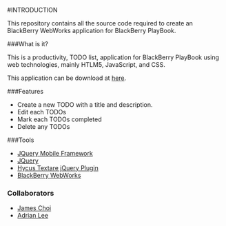 #INTRODUCTION

This repository contains all the source code required to create an BlackBerry WebWorks application for BlackBerry PlayBook.

###What is it?

This is a productivity, TODO list, application for BlackBerry PlayBook using web technologies, mainly HTLM5, JavaScript, and CSS.

This application can be download at [here](http://appworld.blackberry.com/webstore/content/93051/).

###Features
 * Create a new TODO with a title and description.
 * Edit each TODOs
 * Mark each TODOs completed
 * Delete any TODOs

###Tools
 * [JQuery Mobile Framework](http://jquerymobile.com/)
 * [JQuery](http://www.jquery.com)
 * [Hycus Textare jQuery Plugin](http://blog.hycus.com/2011/05/28/auto-growing-and-re-sizable-textarea-jquery-plugin/)
 * [BlackBerry WebWorks](developer.blackberry.com/html5/)
 
### Collaborators
 * [James Choi](https://github.com/choiboi)
 * [Adrian Lee](https://github.com/adrianlee)
